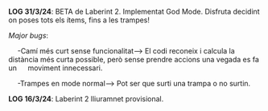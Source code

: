 **LOG 31/3/24**: BETA de Laberint 2.           Implementat God Mode. Disfruta decidint on poses tots els ítems, fins a les trampes! 
         
*Major bugs*: 

  &emsp; -Camí més curt sense funcionalitat--> El codi reconeix i calcula la distància més curta possible, però sense prendre accions una vegada es fa un &emsp; moviment innecessari.
          
 &emsp; -Trampes en mode normal--> Pot ser que surti una trampa o no surtin. 



**LOG 16/3/24**: Laberint 2 lliuramnet provisional.
